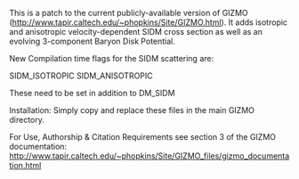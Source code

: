 This is a patch to the current publicly-available version of GIZMO (http://www.tapir.caltech.edu/~phopkins/Site/GIZMO.html). It adds isotropic and anisotropic velocity-dependent SIDM cross section as well as an evolving 3-component Baryon Disk Potential.

New Compilation time flags for the SIDM scattering are:

SIDM_ISOTROPIC
SIDM_ANISOTROPIC

These need to be set in addition to DM_SIDM

Installation:
Simply copy and replace these files in the main GIZMO directory.

For Use, Authorship & Citation Requirements see section 3 of the GIZMO documentation: http://www.tapir.caltech.edu/~phopkins/Site/GIZMO_files/gizmo_documentation.html
